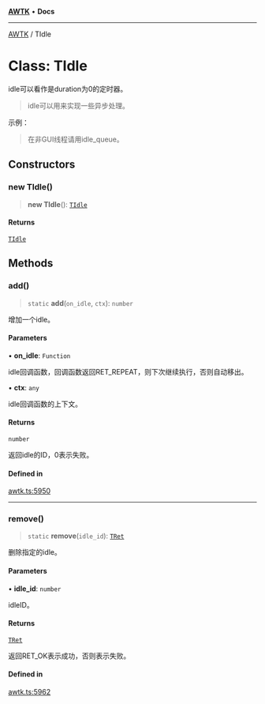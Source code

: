 [**AWTK**](../README.md) • **Docs**

***

[AWTK](../globals.md) / TIdle

# Class: TIdle

idle可以看作是duration为0的定时器。

> idle可以用来实现一些异步处理。

示例：

> 在非GUI线程请用idle\_queue。

## Constructors

### new TIdle()

> **new TIdle**(): [`TIdle`](TIdle.md)

#### Returns

[`TIdle`](TIdle.md)

## Methods

### add()

> `static` **add**(`on_idle`, `ctx`): `number`

增加一个idle。

#### Parameters

• **on\_idle**: `Function`

idle回调函数，回调函数返回RET_REPEAT，则下次继续执行，否则自动移出。

• **ctx**: `any`

idle回调函数的上下文。

#### Returns

`number`

返回idle的ID，0表示失败。

#### Defined in

[awtk.ts:5950](https://github.com/zlgopen/awtk-binding/blob/1e0945ae06a2e3b3a4ad0ffa625288088a8ac5d4/tools/code_gen/js/output/awtk.ts#L5950)

***

### remove()

> `static` **remove**(`idle_id`): [`TRet`](../enumerations/TRet.md)

删除指定的idle。

#### Parameters

• **idle\_id**: `number`

idleID。

#### Returns

[`TRet`](../enumerations/TRet.md)

返回RET_OK表示成功，否则表示失败。

#### Defined in

[awtk.ts:5962](https://github.com/zlgopen/awtk-binding/blob/1e0945ae06a2e3b3a4ad0ffa625288088a8ac5d4/tools/code_gen/js/output/awtk.ts#L5962)
